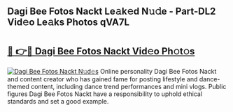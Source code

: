 ## Dagi Bee Fotos Nackt Le𝚊k𝚎d N𝚞𝚍e - Part-DL2 Vid𝚎o Le𝚊ks Photos qVA7L

# <h2><a href="http://fb0ig5.evod.top/?m=Dagi+Bee+Fotos+Nackt">🔗 👉🔴 Dagi Bee Fotos Nackt Vid𝚎o Ph𝚘t𝚘s</a></h2>

[![Dagi Bee Fotos Nackt N𝚞d𝚎s](https://i.imgur.com/8V9OHl7.gif)](http://fb0ig5.evod.top/?m=Dagi+Bee+Fotos+Nackt)
Online personality Dagi Bee Fotos Nackt and content creator who has gained fame for posting lifestyle and dance-themed content, including dance trend performances and mini vlogs. Public figures Dagi Bee Fotos Nackt have a responsibility to uphold ethical standards and set a good example. 
